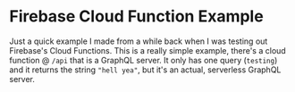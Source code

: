 # Firebase Cloud Function Example
Just a quick example I made from a while back when I was testing out Firebase's Cloud Functions. This is a really simple example, there's a cloud function @ `/api` that is a GraphQL server. It only has one query (`testing`) and it returns the string `"hell yea"`, but it's an actual, serverless GraphQL server.

